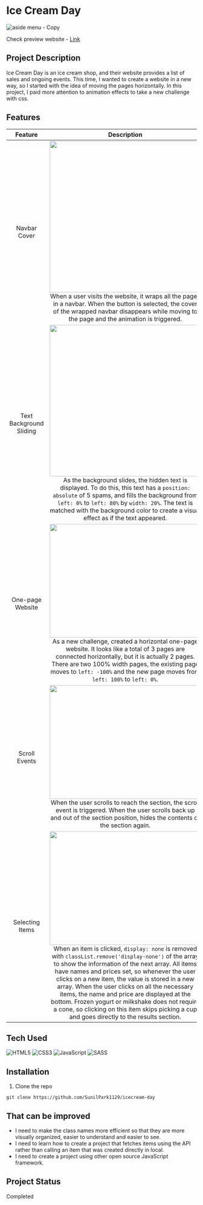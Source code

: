 # Ice Cream Day
![aside menu - Copy](https://user-images.githubusercontent.com/106734133/173826606-94378972-b275-4c35-aee1-dcd5d364634f.jpg)

Check preview website - [Link](https://sunilpark1129.github.io/icecream-day/)

## Project Description
Ice Cream Day is an ice cream shop, and their website provides a list of sales and ongoing events. This time, I wanted to create a website in a new way, so I started with the idea of moving the pages horizontally. In this project, I paid more attention to animation effects to take a new challenge with css.

## Features
|Feature|Description|
|:--:|:--:|
|Navbar Cover|<img src="https://user-images.githubusercontent.com/106734133/173740659-2f7f1054-5a82-45bf-9105-ba52485f7a37.gif" width="400" height="400"><br>When a user visits the website, it wraps all the pages in a navbar. When the button is selected, the cover of the wrapped navbar disappears while moving to the page and the animation is triggered.|
|Text Background Sliding|<img src="https://user-images.githubusercontent.com/106734133/173740872-178e8478-a30f-40fb-b887-c174149ce0f1.gif" width="400" height="400"><br>As the background slides, the hidden text is displayed. To do this, this text has a ```position: absolute``` of 5 spams, and fills the background from ```left: 0%``` to ```left: 80%``` by ```width: 20%```. The text is matched with the background color to create a visual effect as if the text appeared.|
|One-page Website|<img src="https://user-images.githubusercontent.com/106734133/173741327-9b336183-e69a-4086-b26b-6d967e8fc244.gif" width="400" height="300"><br>As a new challenge, created a horizontal one-page website. It looks like a total of 3 pages are connected horizontally, but it is actually 2 pages. There are two 100% width pages, the existing page moves to ```left: -100%``` and the new page moves from ```left: 100%``` to ```left: 0%```.|
|Scroll Events|<img src="https://user-images.githubusercontent.com/106734133/173741723-90b1c4ac-0b0e-4a6e-9f6b-ce0bded8430e.gif" width="400" height="300"><br>When the user scrolls to reach the section, the scroll event is triggered. When the user scrolls back up and out of the section position, hides the contents of the section again.|
|Selecting Items|<img src="https://user-images.githubusercontent.com/106734133/173741959-61439c08-e843-483b-8a07-f7ad421a0b9c.gif" width="400" height="300"><br>When an item is clicked, ```display: none``` is removed with ```classList.remove('display-none')``` of the array to show the information of the next array. All items have names and prices set, so whenever the user clicks on a new item, the value is stored in a new array. When the user clicks on all the necessary items, the name and price are displayed at the bottom. Frozen yogurt or milkshake does not require a cone, so clicking on this item skips picking a cup and goes directly to the results section.|

## Tech Used
![HTML5](https://img.shields.io/badge/html5-%23E34F26.svg?style=for-the-badge&logo=html5&logoColor=white) ![CSS3](https://img.shields.io/badge/css3-%231572B6.svg?style=for-the-badge&logo=css3&logoColor=white) ![JavaScript](https://img.shields.io/badge/javascript-%23323330.svg?style=for-the-badge&logo=javascript&logoColor=%23F7DF1E) ![SASS](https://img.shields.io/badge/SASS-hotpink.svg?style=for-the-badge&logo=SASS&logoColor=white)

## Installation
1. Clone the repo
```
git clone https://github.com/SunilPark1129/icecream-day
```

## That can be improved
- I need to make the class names more efficient so that they are more visually organized, easier to understand and easier to see.
- I need to learn how to create a project that fetches items using the API rather than calling an item that was created directly in local.
- I need to create a project using other open source JavaScript framework.

## Project Status
Completed